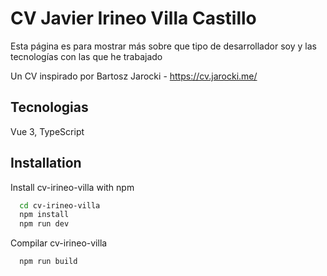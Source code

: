 
# CV Javier Irineo Villa Castillo

Esta página es para mostrar más sobre que tipo de desarrollador soy y las tecnologías con las que he trabajado

Un CV inspirado por Bartosz Jarocki - https://cv.jarocki.me/
## Tecnologias
Vue 3, TypeScript


## Installation

Install cv-irineo-villa with npm

```bash
  cd cv-irineo-villa
  npm install
  npm run dev
```
Compilar cv-irineo-villa
```bash
  npm run build
```